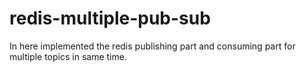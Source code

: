 # redis-multiple-pub-sub
In here implemented the redis publishing part and consuming part for multiple topics in same time. 

